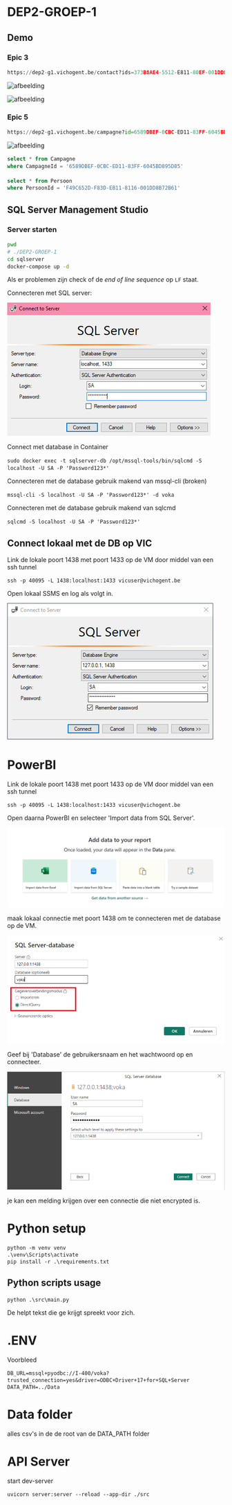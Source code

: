 # DEP2-GROEP-1

## Demo

### Epic 3

```python
https://dep2-g1.vichogent.be/contact?ids=373B8AE4-5512-E811-80EF-001DD8B72B61,AEE24758-1073-E111-B43A-00505680000A
```

![afbeelding](https://github.com/JulesRosier/DEP2-GROEP-1/assets/99808574/b9afb3dc-3075-4614-b0a4-22a0b6846ba9)

![afbeelding](https://github.com/JulesRosier/DEP2-GROEP-1/assets/99808574/dfcdbd26-fc3f-4ee0-8ab6-b72b8c43c341)

### Epic 5

```python
https://dep2-g1.vichogent.be/campagne?id=6589DBEF-0CBC-ED11-83FF-6045BD895D85
```

![afbeelding](https://github.com/JulesRosier/DEP2-GROEP-1/assets/99808574/235e7fad-8f66-424e-b80c-0a3839755021)

```sql
select * from Campagne
where CampagneId = '6589DBEF-0CBC-ED11-83FF-6045BD895D85'

select * from Persoon
where PersoonId = 'F49C652D-F83D-EB11-8116-001DD8B72B61'
```

## SQL Server Management Studio

### Server starten

```sh
pwd
# ./DEP2-GROEP-1
cd sqlserver
docker-compose up -d
```

Als er problemen zijn check of de _end of line sequence_ op `LF` staat.

Connecteren met SQL server:

![SSMS](img/SSMS.png)

Connect met database in Container

`sudo docker exec -t sqlserver-db /opt/mssql-tools/bin/sqlcmd -S localhost -U SA -P 'Password123*'`

Connecteren met de database gebruik makend van mssql-cli (broken)

`mssql-cli -S localhost -U SA -P 'Password123*' -d voka`

Connecteren met de database gebruik makend van sqlcmd

`sqlcmd -S localhost -U SA -P 'Password123*'`

## Connect lokaal met de DB op VIC

Link de lokale poort 1438 met poort 1433 op de VM door middel van een ssh tunnel

```
ssh -p 40095 -L 1438:localhost:1433 vicuser@vichogent.be
```

Open lokaal SSMS en log als volgt in.

![VICConnect](img/LocalVICConnect.PNG)

# PowerBI

Link de lokale poort 1438 met poort 1433 op de VM door middel van een ssh tunnel

```
ssh -p 40095 -L 1438:localhost:1433 vicuser@vichogent.be
```

Open daarna PowerBI en selecteer 'Import data from SQL Server'.

![PowerBI1](img/PowerBI1.PNG)

maak lokaal connectie met poort 1438 om te connecteren met de database op de VM.

![PowerBI2](img/PowerBI2.PNG)

Geef bij 'Database' de gebruikersnaam en het wachtwoord op en connecteer.

![PowerBI3](img/PowerBI3.PNG)

je kan een melding krijgen over een connectie die niet encrypted is.

# Python setup

```console
python -m venv venv
.\venv\Scripts\activate
pip install -r .\requirements.txt
```

## Python scripts usage

```
python .\src\main.py
```

De helpt tekst die ge krijgt spreekt voor zich.

# .ENV

Voorbleed

```env
DB_URL=mssql+pyodbc://I-400/voka?trusted_connection=yes&driver=ODBC+Driver+17+for+SQL+Server
DATA_PATH=../Data
```

# Data folder

alles csv's in de de root van de DATA_PATH folder

# API Server

start dev-server

```
uvicorn server:server --reload --app-dir ./src
```
